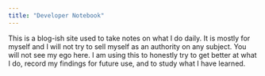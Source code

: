 ```yaml
---
title: "Developer Notebook"
---
```

This is a blog-ish site used to take notes on what I do daily. It is mostly for myself and I will not try to sell myself as an authority on any subject. You will not see my ego here. I am using this to honestly try to get better at what I do, record my findings for future use, and to study what I have learned.
